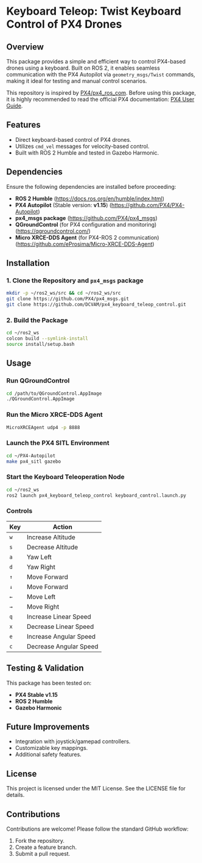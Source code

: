 # Keyboard Teleop: Twist Keyboard Control of PX4 Drones

## Overview
This package provides a simple and efficient way to control PX4-based drones using a keyboard. Built on ROS 2, it enables seamless communication with the PX4 Autopilot via `geometry_msgs/Twist` commands, making it ideal for testing and manual control scenarios.

This repository is inspired by [PX4/px4_ros_com](https://github.com/PX4/px4_ros_com/tree/main). Before using this package, it is highly recommended to read the official PX4 documentation: [PX4 User Guide](https://docs.px4.io/main/en/).

## Features
- Direct keyboard-based control of PX4 drones.
- Utilizes `cmd_vel` messages for velocity-based control.
- Built with ROS 2 Humble and tested in Gazebo Harmonic.

## Dependencies
Ensure the following dependencies are installed before proceeding:
- **ROS 2 Humble** (https://docs.ros.org/en/humble/index.html)
- **PX4 Autopilot** (Stable version: **v1.15**) (https://github.com/PX4/PX4-Autopilot)
- **px4_msgs package** (https://github.com/PX4/px4_msgs)
- **QGroundControl** (for PX4 configuration and monitoring) (https://qgroundcontrol.com/)
- **Micro XRCE-DDS Agent** (for PX4-ROS 2 communication) (https://github.com/eProsima/Micro-XRCE-DDS-Agent)

## Installation
### 1. Clone the Repository and `px4_msgs` package
```bash
mkdir -p ~/ros2_ws/src && cd ~/ros2_ws/src
git clone https://github.com/PX4/px4_msgs.git
git clone https://github.com/DCVAM/px4_keyboard_teleop_control.git
```

### 2. Build the Package 
```bash
cd ~/ros2_ws
colcon build --symlink-install
source install/setup.bash
```

## Usage
### Run QGroundControl
```bash
cd /path/to/QGroundControl.AppImage
./QGroundControl.AppImage
```

### Run the Micro XRCE-DDS Agent
```bash
MicroXRCEAgent udp4 -p 8888
```

### Launch the PX4 SITL Environment
```bash
cd ~/PX4-Autopilot
make px4_sitl gazebo
```

### Start the Keyboard Teleoperation Node
```bash
cd ~/ros2_ws
ros2 launch px4_keyboard_teleop_control keyboard_control.launch.py
```

### Controls
| Key | Action |
|-----|--------|
| `w` | Increase Altitude |
| `s` | Decrease Altitude |
| `a` | Yaw Left |
| `d` | Yaw Right |
| `↑` | Move Forward |
| `↓` | Move Forward |
| `←` | Move Left |
| `→` | Move Right |
| `q` | Increase Linear Speed |
| `x` | Decrease Linear Speed |
| `e` | Increase Angular Speed |
| `c` | Decrease Angular Speed |

## Testing & Validation
This package has been tested on:
- **PX4 Stable v1.15**
- **ROS 2 Humble**
- **Gazebo Harmonic**

## Future Improvements
- Integration with joystick/gamepad controllers.
- Customizable key mappings.
- Additional safety features.

## License
This project is licensed under the MIT License. See the LICENSE file for details.

## Contributions
Contributions are welcome! Please follow the standard GitHub workflow:
1. Fork the repository.
2. Create a feature branch.
3. Submit a pull request.


